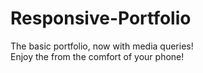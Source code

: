 # Responsive-Portfolio
The basic portfolio, now with media queries!  
Enjoy the from the comfort of your phone!
